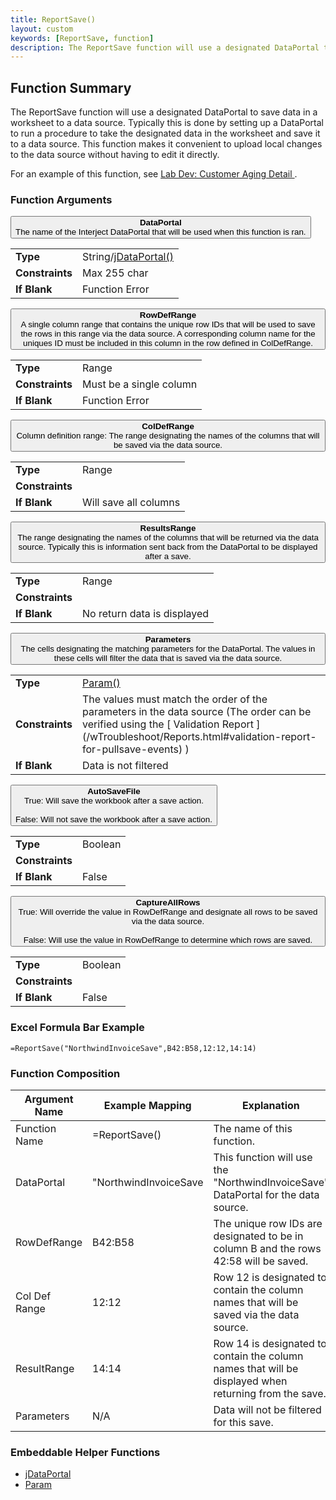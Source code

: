 ```yaml
---
title: ReportSave()
layout: custom
keywords: [ReportSave, function]
description: The ReportSave function will use a designated DataPortal to save data in a worksheet to a data source.
---
```


##  Function Summary
The ReportSave function will use a designated DataPortal to save data in a worksheet to a data source. Typically this is done by setting up a DataPortal to run a procedure to take the designated data in the worksheet and save it to a data source. This function makes it convenient to upload local changes to the data source without having to edit it directly.

For an example of this function, see [ Lab Dev: Customer Aging Detail ](/wGetStarted/L-Dev-CustomerCreditSave.html).

###  Function Arguments

<button class="collapsible-parameter">**DataPortal**<br>The name of the Interject DataPortal that will be used when this function is ran.</button>
<div markdown="1" class="panel-parameter">
<table>
  <tbody>
    <tr>
		<td class="pph"><b>Type</b></td>
		<td>String/<a href="https://docs.gointerject.com/wIndex/jDataPortal.html">jDataPortal()</a></td>
    </tr>
    <tr>
		<td class="pph"><b>Constraints</b></td>
		<td>Max 255 char</td>
    </tr>
    <tr>
		<td class="pph"><b>If Blank</b></td>
		<td>Function Error</td>
    </tr>
  </tbody>
</table>
</div>

<button class="collapsible-parameter">**RowDefRange**<br>A single column range that contains the unique row IDs that will be used to save the rows in this range via the data source. A corresponding column name for the uniques ID must be included in this column in the row defined in ColDefRange.</button>
<div markdown="1" class="panel-parameter">
<table>
  <tbody>
    <tr>
		<td class="pph"><b>Type</b></td>
		<td>Range</td>
    </tr>
    <tr>
		<td class="pph"><b>Constraints</b></td>
		<td>Must be a single column</td>
    </tr>
    <tr>
		<td class="pph"><b>If Blank</b></td>
		<td>Function Error</td>
    </tr>
  </tbody>
</table>
</div>

<button class="collapsible-parameter">**ColDefRange**<br>Column definition range: The range designating the names of the columns that will be saved via the data source.</button>
<div markdown="1" class="panel-parameter">
<table>
  <tbody>
    <tr>
		<td class="pph"><b>Type</b></td>
		<td>Range</td>
    </tr>
    <tr>
		<td class="pph"><b>Constraints</b></td>
		<td></td>
    </tr>
    <tr>
		<td class="pph"><b>If Blank</b></td>
		<td>Will save all columns</td>
    </tr>
  </tbody>
</table>
</div>

<button class="collapsible-parameter">**ResultsRange**<br>The range designating the names of the columns that will be returned via the data source. Typically this is information sent back from the DataPortal to be displayed after a save.</button>
<div markdown="1" class="panel-parameter">
<table>
  <tbody>
    <tr>
		<td class="pph"><b>Type</b></td>
		<td>Range</td>
    </tr>
    <tr>
		<td class="pph"><b>Constraints</b></td>
		<td></td>
    </tr>
    <tr>
		<td class="pph"><b>If Blank</b></td>
		<td>No return data is displayed</td>
    </tr>
  </tbody>
</table>
</div>

<button class="collapsible-parameter">**Parameters**<br>The cells designating the matching parameters for the DataPortal. The values in these cells will filter the data that is saved via the data source.</button>
<div markdown="1" class="panel-parameter">
<table>
  <tbody>
    <tr>
		<td class="pph"><b>Type</b></td>
		<td><a href="https://docs.gointerject.com/wIndex/Param.html">Param()</a></td>
    </tr>
    <tr>
		<td class="pph"><b>Constraints</b></td>
		<td>The values must match the order of the parameters in the data source (The order can be verified using the [ Validation Report ](/wTroubleshoot/Reports.html#validation-report-for-pullsave-events) )</td>
    </tr>
    <tr>
		<td class="pph"><b>If Blank</b></td>
		<td>Data is not filtered</td>
    </tr>
  </tbody>
</table>
</div>

<button class="collapsible-parameter">**AutoSaveFile**<br>True: Will save the workbook after a save action.<br><br>False: Will not save the workbook after a save action.</button>
<div markdown="1" class="panel-parameter">
<table>
  <tbody>
    <tr>
		<td class="pph"><b>Type</b></td>
		<td>Boolean</td>
    </tr>
    <tr>
		<td class="pph"><b>Constraints</b></td>
		<td></td>
    </tr>
    <tr>
		<td class="pph"><b>If Blank</b></td>
		<td>False</td>
    </tr>
  </tbody>
</table>
</div>

<button class="collapsible-parameter">**CaptureAllRows**<br>True: Will override the value in RowDefRange and designate all rows to be saved via the data source.<br><br>False: Will use the value in RowDefRange to determine which rows are saved.</button>
<div markdown="1" class="panel-parameter">
<table>
  <tbody>
    <tr>
		<td class="pph"><b>Type</b></td>
		<td>Boolean</td>
    </tr>
    <tr>
		<td class="pph"><b>Constraints</b></td>
		<td></td>
    </tr>
    <tr>
		<td class="pph"><b>If Blank</b></td>
		<td>False</td>
    </tr>
  </tbody>
</table>
</div>


###  Excel Formula Bar Example

```Excel
=ReportSave("NorthwindInvoiceSave",B42:B58,12:12,14:14)
```



###  Function Composition

| Argument Name  |  Example Mapping  |  Explanation   |  
|------|------|------|
|  Function Name  |  =ReportSave()  |  The name of this function.  |  
|  DataPortal  |  "NorthwindInvoiceSave  |  This function will use the "NorthwindInvoiceSave" DataPortal for the data source.  |  
|  RowDefRange  |  B42:B58  |  The unique row IDs are designated to be in column B and the rows 42:58 will be saved.  |  
|  Col Def Range  |  12:12  |  Row 12 is designated to contain the column names that will be saved via the data source.  |  
|  ResultRange  |  14:14  |  Row 14 is designated to contain the column names that will be displayed when returning from the save.  |  
|  Parameters  |  N/A  |  Data will not be filtered for this save.  |  

###  Embeddable Helper Functions

* [jDataPortal](/wIndex/jDataPortal.html)
* [ Param ](Param.html)
